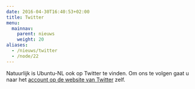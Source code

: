 ```yaml
---
date: 2016-04-30T16:40:53+02:00
title: Twitter
menu:
  mainnav:
    parent: nieuws
    weight: 20
aliases:
  - /nieuws/twitter
  - /node/22
---
```

Natuurlijk is Ubuntu-NL ook op Twitter te vinden. Om ons te volgen gaat u naar het [account op de website van Twitter](https://twitter.com/UbuntuNL) zelf.
